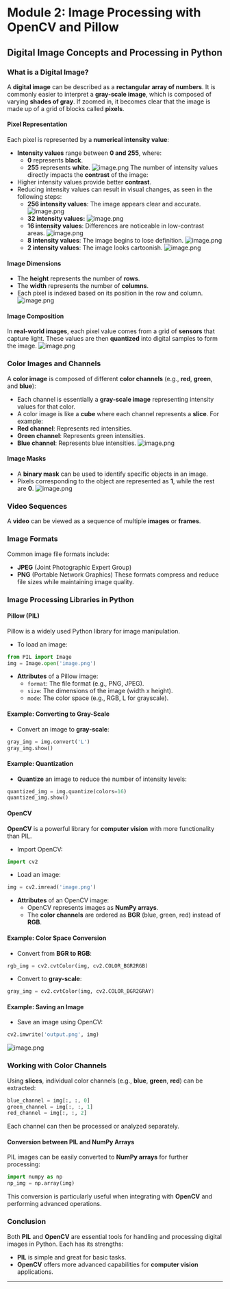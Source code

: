 

# Module 2: Image Processing with OpenCV and Pillow
## Digital Image Concepts and Processing in Python
### What is a Digital Image?
A **digital image** can be described as a **rectangular array of numbers**. It is commonly easier to interpret a **gray-scale image**, which is composed of varying **shades of gray**. If zoomed in, it becomes clear that the image is made up of a grid of blocks called **pixels**.
#### Pixel Representation
Each pixel is represented by a **numerical intensity value**:
- **Intensity values** range between **0 and 255**, where:
	- **0** represents **black**.
	- **255** represents **white**.
![image.png](https://prod-files-secure.s3.us-west-2.amazonaws.com/03e82b26-cccb-4906-bb56-adabcbdc0655/fa1bb4aa-313a-44c2-a7b3-7fa4a8432b08/image.png?X-Amz-Algorithm=AWS4-HMAC-SHA256&X-Amz-Content-Sha256=UNSIGNED-PAYLOAD&X-Amz-Credential=ASIAZI2LB466W3QUIOUY%2F20250131%2Fus-west-2%2Fs3%2Faws4_request&X-Amz-Date=20250131T051437Z&X-Amz-Expires=3600&X-Amz-Security-Token=IQoJb3JpZ2luX2VjEKr%2F%2F%2F%2F%2F%2F%2F%2F%2F%2FwEaCXVzLXdlc3QtMiJIMEYCIQCzZvVwoNYY9snejzrs%2Fx9iPvqqH08F%2BnwPC72ec186oQIhAPSeAuVZhMQV7Q%2F1G3BuaSJVJkOl1VDmrLUc6usJAqIZKogECLP%2F%2F%2F%2F%2F%2F%2F%2F%2F%2FwEQABoMNjM3NDIzMTgzODA1IgzwHAWdb7Aiusqb7zMq3ANUC%2BwC9AZ1Dtti75UJEb%2Bb1CAjU2UjDbuWbYe2gbLI2jiM24H6nwWt0f4%2F3cpKa4JCxZ9QqklUhSzugONoi8hmWJUCUKlmg2GK5%2B81Jho0wurrKb0Ybjoy6%2BVGgRvI276ro34TCoS2T5A4NFLLyFHC7OAJymh9gjmUHIvfyrJS%2Fs72H3VlnE704BEhX4LbHjN9DR2x3OklW1TWJf%2BuPFN6sGWABWSL%2B5LPNylfCa2ZV5UDsn3vTuyVeBpqPU20gDbw%2BQXr7ct4dkR0qx0toECPiOfIaZ6upvEyTyQkisF2QCMylRYcTwrJqP1D%2F5w915sN7hBQ4au%2BE8T2fzJwJQLFhdWQyFrhw9SOvXtPdrsbcyYw875V36hKUWG3SNuGym5mVYaf7PyO2hp2behhj7mJdTDH9KUm2iQYaiLk6eRvwvgcI6ehYv5ZJFXjHnPzvatyatS9lHTTtmQYRLH9hXr61T0TBau4uh%2BGalfG5K7bLjjMyzwRWjC5W6goO4gSY%2FnlY5szoZLeYaSRqiccpNbX%2Fnz5d2ob94DnMms8jYLX304K%2BLRkmArq9l5iDe%2B0hAqUIj43m9rdyAS3QlJIxTZrgDm%2F6vICM6X1vesQsdA%2BxtMPV8WfsXyjBXPdrDDG0PC8BjqkAcXQcxF8FxoE7mGWv%2FDwy3VKc57%2BnDBcrPf%2ByhLjkAJHLS7c%2FJXh83XWzHTZzISZPbznxZUC6Nf4QpiV%2B8EKhsw1psGbH6zfu%2FF0UZLNT1W00UhE8I55uvPWEL8AXr%2FHNwd2adpJpA1qqRK8yI3t59r8bMuu8NuluR2OVA86A4GQoaC1fm8wP297PfruIAqS6BWJ2RobxhSbV3Naq6ldtX2Jt%2Fsb&X-Amz-Signature=9d760bac3e9bf846eaac133006fe2a3e8bb7f1169bfdc25f7889e47216700b23&X-Amz-SignedHeaders=host&x-id=GetObject)
The number of intensity values directly impacts the **contrast** of the image:
- Higher intensity values provide better **contrast**.
- Reducing intensity values can result in visual changes, as seen in the following steps:
	- **256 intensity values**: The image appears clear and accurate.
![image.png](https://prod-files-secure.s3.us-west-2.amazonaws.com/03e82b26-cccb-4906-bb56-adabcbdc0655/0de7dfb4-99dc-4b87-8932-5165b3c3b775/image.png?X-Amz-Algorithm=AWS4-HMAC-SHA256&X-Amz-Content-Sha256=UNSIGNED-PAYLOAD&X-Amz-Credential=ASIAZI2LB466VXQSNTKJ%2F20250131%2Fus-west-2%2Fs3%2Faws4_request&X-Amz-Date=20250131T051437Z&X-Amz-Expires=3600&X-Amz-Security-Token=IQoJb3JpZ2luX2VjEKr%2F%2F%2F%2F%2F%2F%2F%2F%2F%2FwEaCXVzLXdlc3QtMiJHMEUCIA3AadZInWRxDT9mWuhTGW8WOqMFQzy6RxYgMVsifYJSAiEAlIqadNCZHp4iBA%2FxNj9ZF%2B7tz5eH%2Bg0wBymKlvGeSjkqiAQIs%2F%2F%2F%2F%2F%2F%2F%2F%2F%2F%2FARAAGgw2Mzc0MjMxODM4MDUiDNrd3x7vezWOygeVZircA%2BkYnp%2BuNu%2FU2GWHBTGvNqYrQZABnqXWzVWyhbsfyhSpmqAZV7GBkTmJYhBLatHA5w0g7S%2FT1xsvH6D2BsN61alcmR89KoiBpRrNO6IxPJ4rMDX7b%2BYQ2HY4HlR3xBmCpNxaIhrJMhDVhfoPWxVln%2FOF6%2FOx5c3%2F6oCJhP0NwgZgh%2FdLFN%2BIcMJNZsiAGOhy9CvxQpM2y1v5ou9pbacF5zVchSt1qNTk49k4kFlQUW6N4l1DFTLVKxHj6sVgBqgbkUAhKU%2FUu3M%2F75ogcwFqVTxW6LX3JWrqdp5oA5GnbIw6Dv7VtlMqncnk5y8UckMpsA845xDnGLwOqY9iVR%2BhCbXZjXh0HPHA5vk%2BpswGUU%2ByWjTAyR0WsnV%2FXuAPpRKOZLK%2FsIVSVDzcFWU%2BW3QmmWcU24Dbv72jkHnR9dQQ%2BIgJSXTZI8NcbK9Gok%2BLGb0oP0YT3WUFhnnA9G9H%2FioE%2FGZYVUGIDHrM4nXd7PUxBTakhHPJduTLo5YAStx%2FHVHM67mPgjbLTjAoz0DhO78ebQcWw1FX80Bjgj3G%2F4Wcs0TwaEBr8zaSFF3kl7bKY9s%2B%2FxeeZX6xgX%2BifcMypXYR8MLi81ekO1KB0EizoM4J30rsLO9moMLlT09l%2BFkKMMbQ8LwGOqUB1XO5DOmFXb9HO3kK43lyE4RMZrfoez3R6kL5pmJogPFhzHPIXZ3hKGfaKBgDKReYxypWWBwrw86RSapMTFsyfGuSd6XBhrSCzBDzCsWHfUvAIZBKe3QyyMPNjLTmoebQ%2FKYrhQxYCSNv1jIlIugigJLap92HUIq51Ku3MaOv%2FpziNdhQvmzcou8ygPFFsTCoWVFffM3cD12W984rgcy9ug1YoTv7&X-Amz-Signature=1a72c1b0c755a555391b1e42b860ee9a7ae4f1390a3dad1845e09a936ee23216&X-Amz-SignedHeaders=host&x-id=GetObject)
	- **32 intensity values:**
![image.png](https://prod-files-secure.s3.us-west-2.amazonaws.com/03e82b26-cccb-4906-bb56-adabcbdc0655/7eb81f08-b190-4c5a-ba2b-2a498a15b2c4/image.png?X-Amz-Algorithm=AWS4-HMAC-SHA256&X-Amz-Content-Sha256=UNSIGNED-PAYLOAD&X-Amz-Credential=ASIAZI2LB466VXQSNTKJ%2F20250131%2Fus-west-2%2Fs3%2Faws4_request&X-Amz-Date=20250131T051437Z&X-Amz-Expires=3600&X-Amz-Security-Token=IQoJb3JpZ2luX2VjEKr%2F%2F%2F%2F%2F%2F%2F%2F%2F%2FwEaCXVzLXdlc3QtMiJHMEUCIA3AadZInWRxDT9mWuhTGW8WOqMFQzy6RxYgMVsifYJSAiEAlIqadNCZHp4iBA%2FxNj9ZF%2B7tz5eH%2Bg0wBymKlvGeSjkqiAQIs%2F%2F%2F%2F%2F%2F%2F%2F%2F%2F%2FARAAGgw2Mzc0MjMxODM4MDUiDNrd3x7vezWOygeVZircA%2BkYnp%2BuNu%2FU2GWHBTGvNqYrQZABnqXWzVWyhbsfyhSpmqAZV7GBkTmJYhBLatHA5w0g7S%2FT1xsvH6D2BsN61alcmR89KoiBpRrNO6IxPJ4rMDX7b%2BYQ2HY4HlR3xBmCpNxaIhrJMhDVhfoPWxVln%2FOF6%2FOx5c3%2F6oCJhP0NwgZgh%2FdLFN%2BIcMJNZsiAGOhy9CvxQpM2y1v5ou9pbacF5zVchSt1qNTk49k4kFlQUW6N4l1DFTLVKxHj6sVgBqgbkUAhKU%2FUu3M%2F75ogcwFqVTxW6LX3JWrqdp5oA5GnbIw6Dv7VtlMqncnk5y8UckMpsA845xDnGLwOqY9iVR%2BhCbXZjXh0HPHA5vk%2BpswGUU%2ByWjTAyR0WsnV%2FXuAPpRKOZLK%2FsIVSVDzcFWU%2BW3QmmWcU24Dbv72jkHnR9dQQ%2BIgJSXTZI8NcbK9Gok%2BLGb0oP0YT3WUFhnnA9G9H%2FioE%2FGZYVUGIDHrM4nXd7PUxBTakhHPJduTLo5YAStx%2FHVHM67mPgjbLTjAoz0DhO78ebQcWw1FX80Bjgj3G%2F4Wcs0TwaEBr8zaSFF3kl7bKY9s%2B%2FxeeZX6xgX%2BifcMypXYR8MLi81ekO1KB0EizoM4J30rsLO9moMLlT09l%2BFkKMMbQ8LwGOqUB1XO5DOmFXb9HO3kK43lyE4RMZrfoez3R6kL5pmJogPFhzHPIXZ3hKGfaKBgDKReYxypWWBwrw86RSapMTFsyfGuSd6XBhrSCzBDzCsWHfUvAIZBKe3QyyMPNjLTmoebQ%2FKYrhQxYCSNv1jIlIugigJLap92HUIq51Ku3MaOv%2FpziNdhQvmzcou8ygPFFsTCoWVFffM3cD12W984rgcy9ug1YoTv7&X-Amz-Signature=fd3e9b236d4ae6f227b2961d418b6eeb1ab52dd7349ef8f29838a53c7f60f918&X-Amz-SignedHeaders=host&x-id=GetObject)
	- **16 intensity values**: Differences are noticeable in low-contrast areas.
![image.png](https://prod-files-secure.s3.us-west-2.amazonaws.com/03e82b26-cccb-4906-bb56-adabcbdc0655/6bf56d44-9a14-4b7b-98c2-1f00b8630f0c/image.png?X-Amz-Algorithm=AWS4-HMAC-SHA256&X-Amz-Content-Sha256=UNSIGNED-PAYLOAD&X-Amz-Credential=ASIAZI2LB466VXQSNTKJ%2F20250131%2Fus-west-2%2Fs3%2Faws4_request&X-Amz-Date=20250131T051437Z&X-Amz-Expires=3600&X-Amz-Security-Token=IQoJb3JpZ2luX2VjEKr%2F%2F%2F%2F%2F%2F%2F%2F%2F%2FwEaCXVzLXdlc3QtMiJHMEUCIA3AadZInWRxDT9mWuhTGW8WOqMFQzy6RxYgMVsifYJSAiEAlIqadNCZHp4iBA%2FxNj9ZF%2B7tz5eH%2Bg0wBymKlvGeSjkqiAQIs%2F%2F%2F%2F%2F%2F%2F%2F%2F%2F%2FARAAGgw2Mzc0MjMxODM4MDUiDNrd3x7vezWOygeVZircA%2BkYnp%2BuNu%2FU2GWHBTGvNqYrQZABnqXWzVWyhbsfyhSpmqAZV7GBkTmJYhBLatHA5w0g7S%2FT1xsvH6D2BsN61alcmR89KoiBpRrNO6IxPJ4rMDX7b%2BYQ2HY4HlR3xBmCpNxaIhrJMhDVhfoPWxVln%2FOF6%2FOx5c3%2F6oCJhP0NwgZgh%2FdLFN%2BIcMJNZsiAGOhy9CvxQpM2y1v5ou9pbacF5zVchSt1qNTk49k4kFlQUW6N4l1DFTLVKxHj6sVgBqgbkUAhKU%2FUu3M%2F75ogcwFqVTxW6LX3JWrqdp5oA5GnbIw6Dv7VtlMqncnk5y8UckMpsA845xDnGLwOqY9iVR%2BhCbXZjXh0HPHA5vk%2BpswGUU%2ByWjTAyR0WsnV%2FXuAPpRKOZLK%2FsIVSVDzcFWU%2BW3QmmWcU24Dbv72jkHnR9dQQ%2BIgJSXTZI8NcbK9Gok%2BLGb0oP0YT3WUFhnnA9G9H%2FioE%2FGZYVUGIDHrM4nXd7PUxBTakhHPJduTLo5YAStx%2FHVHM67mPgjbLTjAoz0DhO78ebQcWw1FX80Bjgj3G%2F4Wcs0TwaEBr8zaSFF3kl7bKY9s%2B%2FxeeZX6xgX%2BifcMypXYR8MLi81ekO1KB0EizoM4J30rsLO9moMLlT09l%2BFkKMMbQ8LwGOqUB1XO5DOmFXb9HO3kK43lyE4RMZrfoez3R6kL5pmJogPFhzHPIXZ3hKGfaKBgDKReYxypWWBwrw86RSapMTFsyfGuSd6XBhrSCzBDzCsWHfUvAIZBKe3QyyMPNjLTmoebQ%2FKYrhQxYCSNv1jIlIugigJLap92HUIq51Ku3MaOv%2FpziNdhQvmzcou8ygPFFsTCoWVFffM3cD12W984rgcy9ug1YoTv7&X-Amz-Signature=350e2bb2f6e3c0aa7536c2953d6fc71c4db544f84c35c5a5b3aedd922e88d428&X-Amz-SignedHeaders=host&x-id=GetObject)
	- **8 intensity values**: The image begins to lose definition.
![image.png](https://prod-files-secure.s3.us-west-2.amazonaws.com/03e82b26-cccb-4906-bb56-adabcbdc0655/cca05878-ca1a-43e0-8bec-1d146756f9ae/image.png?X-Amz-Algorithm=AWS4-HMAC-SHA256&X-Amz-Content-Sha256=UNSIGNED-PAYLOAD&X-Amz-Credential=ASIAZI2LB466VXQSNTKJ%2F20250131%2Fus-west-2%2Fs3%2Faws4_request&X-Amz-Date=20250131T051437Z&X-Amz-Expires=3600&X-Amz-Security-Token=IQoJb3JpZ2luX2VjEKr%2F%2F%2F%2F%2F%2F%2F%2F%2F%2FwEaCXVzLXdlc3QtMiJHMEUCIA3AadZInWRxDT9mWuhTGW8WOqMFQzy6RxYgMVsifYJSAiEAlIqadNCZHp4iBA%2FxNj9ZF%2B7tz5eH%2Bg0wBymKlvGeSjkqiAQIs%2F%2F%2F%2F%2F%2F%2F%2F%2F%2F%2FARAAGgw2Mzc0MjMxODM4MDUiDNrd3x7vezWOygeVZircA%2BkYnp%2BuNu%2FU2GWHBTGvNqYrQZABnqXWzVWyhbsfyhSpmqAZV7GBkTmJYhBLatHA5w0g7S%2FT1xsvH6D2BsN61alcmR89KoiBpRrNO6IxPJ4rMDX7b%2BYQ2HY4HlR3xBmCpNxaIhrJMhDVhfoPWxVln%2FOF6%2FOx5c3%2F6oCJhP0NwgZgh%2FdLFN%2BIcMJNZsiAGOhy9CvxQpM2y1v5ou9pbacF5zVchSt1qNTk49k4kFlQUW6N4l1DFTLVKxHj6sVgBqgbkUAhKU%2FUu3M%2F75ogcwFqVTxW6LX3JWrqdp5oA5GnbIw6Dv7VtlMqncnk5y8UckMpsA845xDnGLwOqY9iVR%2BhCbXZjXh0HPHA5vk%2BpswGUU%2ByWjTAyR0WsnV%2FXuAPpRKOZLK%2FsIVSVDzcFWU%2BW3QmmWcU24Dbv72jkHnR9dQQ%2BIgJSXTZI8NcbK9Gok%2BLGb0oP0YT3WUFhnnA9G9H%2FioE%2FGZYVUGIDHrM4nXd7PUxBTakhHPJduTLo5YAStx%2FHVHM67mPgjbLTjAoz0DhO78ebQcWw1FX80Bjgj3G%2F4Wcs0TwaEBr8zaSFF3kl7bKY9s%2B%2FxeeZX6xgX%2BifcMypXYR8MLi81ekO1KB0EizoM4J30rsLO9moMLlT09l%2BFkKMMbQ8LwGOqUB1XO5DOmFXb9HO3kK43lyE4RMZrfoez3R6kL5pmJogPFhzHPIXZ3hKGfaKBgDKReYxypWWBwrw86RSapMTFsyfGuSd6XBhrSCzBDzCsWHfUvAIZBKe3QyyMPNjLTmoebQ%2FKYrhQxYCSNv1jIlIugigJLap92HUIq51Ku3MaOv%2FpziNdhQvmzcou8ygPFFsTCoWVFffM3cD12W984rgcy9ug1YoTv7&X-Amz-Signature=14893a661e38cc039b449e474f0748406d78b476588e84aad1e853f7cc709146&X-Amz-SignedHeaders=host&x-id=GetObject)
	- **2 intensity values**: The image looks cartoonish.
![image.png](https://prod-files-secure.s3.us-west-2.amazonaws.com/03e82b26-cccb-4906-bb56-adabcbdc0655/12da64d7-6b97-44e0-bc2c-52b9c47ce212/image.png?X-Amz-Algorithm=AWS4-HMAC-SHA256&X-Amz-Content-Sha256=UNSIGNED-PAYLOAD&X-Amz-Credential=ASIAZI2LB466VXQSNTKJ%2F20250131%2Fus-west-2%2Fs3%2Faws4_request&X-Amz-Date=20250131T051437Z&X-Amz-Expires=3600&X-Amz-Security-Token=IQoJb3JpZ2luX2VjEKr%2F%2F%2F%2F%2F%2F%2F%2F%2F%2FwEaCXVzLXdlc3QtMiJHMEUCIA3AadZInWRxDT9mWuhTGW8WOqMFQzy6RxYgMVsifYJSAiEAlIqadNCZHp4iBA%2FxNj9ZF%2B7tz5eH%2Bg0wBymKlvGeSjkqiAQIs%2F%2F%2F%2F%2F%2F%2F%2F%2F%2F%2FARAAGgw2Mzc0MjMxODM4MDUiDNrd3x7vezWOygeVZircA%2BkYnp%2BuNu%2FU2GWHBTGvNqYrQZABnqXWzVWyhbsfyhSpmqAZV7GBkTmJYhBLatHA5w0g7S%2FT1xsvH6D2BsN61alcmR89KoiBpRrNO6IxPJ4rMDX7b%2BYQ2HY4HlR3xBmCpNxaIhrJMhDVhfoPWxVln%2FOF6%2FOx5c3%2F6oCJhP0NwgZgh%2FdLFN%2BIcMJNZsiAGOhy9CvxQpM2y1v5ou9pbacF5zVchSt1qNTk49k4kFlQUW6N4l1DFTLVKxHj6sVgBqgbkUAhKU%2FUu3M%2F75ogcwFqVTxW6LX3JWrqdp5oA5GnbIw6Dv7VtlMqncnk5y8UckMpsA845xDnGLwOqY9iVR%2BhCbXZjXh0HPHA5vk%2BpswGUU%2ByWjTAyR0WsnV%2FXuAPpRKOZLK%2FsIVSVDzcFWU%2BW3QmmWcU24Dbv72jkHnR9dQQ%2BIgJSXTZI8NcbK9Gok%2BLGb0oP0YT3WUFhnnA9G9H%2FioE%2FGZYVUGIDHrM4nXd7PUxBTakhHPJduTLo5YAStx%2FHVHM67mPgjbLTjAoz0DhO78ebQcWw1FX80Bjgj3G%2F4Wcs0TwaEBr8zaSFF3kl7bKY9s%2B%2FxeeZX6xgX%2BifcMypXYR8MLi81ekO1KB0EizoM4J30rsLO9moMLlT09l%2BFkKMMbQ8LwGOqUB1XO5DOmFXb9HO3kK43lyE4RMZrfoez3R6kL5pmJogPFhzHPIXZ3hKGfaKBgDKReYxypWWBwrw86RSapMTFsyfGuSd6XBhrSCzBDzCsWHfUvAIZBKe3QyyMPNjLTmoebQ%2FKYrhQxYCSNv1jIlIugigJLap92HUIq51Ku3MaOv%2FpziNdhQvmzcou8ygPFFsTCoWVFffM3cD12W984rgcy9ug1YoTv7&X-Amz-Signature=06575ba61669ed2fb5429acd89ae0fe2e1b8f8f85d203361b87bc6954de16910&X-Amz-SignedHeaders=host&x-id=GetObject)
#### Image Dimensions
- The **height** represents the number of **rows**.
- The **width** represents the number of **columns**.
- Each pixel is indexed based on its position in the row and column.
![image.png](https://prod-files-secure.s3.us-west-2.amazonaws.com/03e82b26-cccb-4906-bb56-adabcbdc0655/ff056335-e79e-4491-b508-30cd45b6c194/image.png?X-Amz-Algorithm=AWS4-HMAC-SHA256&X-Amz-Content-Sha256=UNSIGNED-PAYLOAD&X-Amz-Credential=ASIAZI2LB466W3QUIOUY%2F20250131%2Fus-west-2%2Fs3%2Faws4_request&X-Amz-Date=20250131T051437Z&X-Amz-Expires=3600&X-Amz-Security-Token=IQoJb3JpZ2luX2VjEKr%2F%2F%2F%2F%2F%2F%2F%2F%2F%2FwEaCXVzLXdlc3QtMiJIMEYCIQCzZvVwoNYY9snejzrs%2Fx9iPvqqH08F%2BnwPC72ec186oQIhAPSeAuVZhMQV7Q%2F1G3BuaSJVJkOl1VDmrLUc6usJAqIZKogECLP%2F%2F%2F%2F%2F%2F%2F%2F%2F%2FwEQABoMNjM3NDIzMTgzODA1IgzwHAWdb7Aiusqb7zMq3ANUC%2BwC9AZ1Dtti75UJEb%2Bb1CAjU2UjDbuWbYe2gbLI2jiM24H6nwWt0f4%2F3cpKa4JCxZ9QqklUhSzugONoi8hmWJUCUKlmg2GK5%2B81Jho0wurrKb0Ybjoy6%2BVGgRvI276ro34TCoS2T5A4NFLLyFHC7OAJymh9gjmUHIvfyrJS%2Fs72H3VlnE704BEhX4LbHjN9DR2x3OklW1TWJf%2BuPFN6sGWABWSL%2B5LPNylfCa2ZV5UDsn3vTuyVeBpqPU20gDbw%2BQXr7ct4dkR0qx0toECPiOfIaZ6upvEyTyQkisF2QCMylRYcTwrJqP1D%2F5w915sN7hBQ4au%2BE8T2fzJwJQLFhdWQyFrhw9SOvXtPdrsbcyYw875V36hKUWG3SNuGym5mVYaf7PyO2hp2behhj7mJdTDH9KUm2iQYaiLk6eRvwvgcI6ehYv5ZJFXjHnPzvatyatS9lHTTtmQYRLH9hXr61T0TBau4uh%2BGalfG5K7bLjjMyzwRWjC5W6goO4gSY%2FnlY5szoZLeYaSRqiccpNbX%2Fnz5d2ob94DnMms8jYLX304K%2BLRkmArq9l5iDe%2B0hAqUIj43m9rdyAS3QlJIxTZrgDm%2F6vICM6X1vesQsdA%2BxtMPV8WfsXyjBXPdrDDG0PC8BjqkAcXQcxF8FxoE7mGWv%2FDwy3VKc57%2BnDBcrPf%2ByhLjkAJHLS7c%2FJXh83XWzHTZzISZPbznxZUC6Nf4QpiV%2B8EKhsw1psGbH6zfu%2FF0UZLNT1W00UhE8I55uvPWEL8AXr%2FHNwd2adpJpA1qqRK8yI3t59r8bMuu8NuluR2OVA86A4GQoaC1fm8wP297PfruIAqS6BWJ2RobxhSbV3Naq6ldtX2Jt%2Fsb&X-Amz-Signature=f9100b69f71c5d3b6bb9f34df134c96f449cea356b8463215acc3a698eb63b17&X-Amz-SignedHeaders=host&x-id=GetObject)
#### Image Composition
In **real-world images**, each pixel value comes from a grid of **sensors** that capture light. These values are then **quantized** into digital samples to form the image.
![image.png](https://prod-files-secure.s3.us-west-2.amazonaws.com/03e82b26-cccb-4906-bb56-adabcbdc0655/0c721ea0-409b-4d32-b630-a00d6f170d18/image.png?X-Amz-Algorithm=AWS4-HMAC-SHA256&X-Amz-Content-Sha256=UNSIGNED-PAYLOAD&X-Amz-Credential=ASIAZI2LB466W3QUIOUY%2F20250131%2Fus-west-2%2Fs3%2Faws4_request&X-Amz-Date=20250131T051437Z&X-Amz-Expires=3600&X-Amz-Security-Token=IQoJb3JpZ2luX2VjEKr%2F%2F%2F%2F%2F%2F%2F%2F%2F%2FwEaCXVzLXdlc3QtMiJIMEYCIQCzZvVwoNYY9snejzrs%2Fx9iPvqqH08F%2BnwPC72ec186oQIhAPSeAuVZhMQV7Q%2F1G3BuaSJVJkOl1VDmrLUc6usJAqIZKogECLP%2F%2F%2F%2F%2F%2F%2F%2F%2F%2FwEQABoMNjM3NDIzMTgzODA1IgzwHAWdb7Aiusqb7zMq3ANUC%2BwC9AZ1Dtti75UJEb%2Bb1CAjU2UjDbuWbYe2gbLI2jiM24H6nwWt0f4%2F3cpKa4JCxZ9QqklUhSzugONoi8hmWJUCUKlmg2GK5%2B81Jho0wurrKb0Ybjoy6%2BVGgRvI276ro34TCoS2T5A4NFLLyFHC7OAJymh9gjmUHIvfyrJS%2Fs72H3VlnE704BEhX4LbHjN9DR2x3OklW1TWJf%2BuPFN6sGWABWSL%2B5LPNylfCa2ZV5UDsn3vTuyVeBpqPU20gDbw%2BQXr7ct4dkR0qx0toECPiOfIaZ6upvEyTyQkisF2QCMylRYcTwrJqP1D%2F5w915sN7hBQ4au%2BE8T2fzJwJQLFhdWQyFrhw9SOvXtPdrsbcyYw875V36hKUWG3SNuGym5mVYaf7PyO2hp2behhj7mJdTDH9KUm2iQYaiLk6eRvwvgcI6ehYv5ZJFXjHnPzvatyatS9lHTTtmQYRLH9hXr61T0TBau4uh%2BGalfG5K7bLjjMyzwRWjC5W6goO4gSY%2FnlY5szoZLeYaSRqiccpNbX%2Fnz5d2ob94DnMms8jYLX304K%2BLRkmArq9l5iDe%2B0hAqUIj43m9rdyAS3QlJIxTZrgDm%2F6vICM6X1vesQsdA%2BxtMPV8WfsXyjBXPdrDDG0PC8BjqkAcXQcxF8FxoE7mGWv%2FDwy3VKc57%2BnDBcrPf%2ByhLjkAJHLS7c%2FJXh83XWzHTZzISZPbznxZUC6Nf4QpiV%2B8EKhsw1psGbH6zfu%2FF0UZLNT1W00UhE8I55uvPWEL8AXr%2FHNwd2adpJpA1qqRK8yI3t59r8bMuu8NuluR2OVA86A4GQoaC1fm8wP297PfruIAqS6BWJ2RobxhSbV3Naq6ldtX2Jt%2Fsb&X-Amz-Signature=b0bab02f85f86293d27fba33cb12434e5ff03ca1333067fd49132cd1a83e2ecf&X-Amz-SignedHeaders=host&x-id=GetObject)
### Color Images and Channels
A **color image** is composed of different **color channels** (e.g., **red**, **green**, and **blue**):
- Each channel is essentially a **gray-scale image** representing intensity values for that color.
- A color image is like a **cube** where each channel represents a **slice**.
For example:
- **Red channel**: Represents red intensities.
- **Green channel**: Represents green intensities.
- **Blue channel**: Represents blue intensities.
![image.png](https://prod-files-secure.s3.us-west-2.amazonaws.com/03e82b26-cccb-4906-bb56-adabcbdc0655/c0cc17c9-842f-413f-82e8-f3f44278cf74/image.png?X-Amz-Algorithm=AWS4-HMAC-SHA256&X-Amz-Content-Sha256=UNSIGNED-PAYLOAD&X-Amz-Credential=ASIAZI2LB466W3QUIOUY%2F20250131%2Fus-west-2%2Fs3%2Faws4_request&X-Amz-Date=20250131T051437Z&X-Amz-Expires=3600&X-Amz-Security-Token=IQoJb3JpZ2luX2VjEKr%2F%2F%2F%2F%2F%2F%2F%2F%2F%2FwEaCXVzLXdlc3QtMiJIMEYCIQCzZvVwoNYY9snejzrs%2Fx9iPvqqH08F%2BnwPC72ec186oQIhAPSeAuVZhMQV7Q%2F1G3BuaSJVJkOl1VDmrLUc6usJAqIZKogECLP%2F%2F%2F%2F%2F%2F%2F%2F%2F%2FwEQABoMNjM3NDIzMTgzODA1IgzwHAWdb7Aiusqb7zMq3ANUC%2BwC9AZ1Dtti75UJEb%2Bb1CAjU2UjDbuWbYe2gbLI2jiM24H6nwWt0f4%2F3cpKa4JCxZ9QqklUhSzugONoi8hmWJUCUKlmg2GK5%2B81Jho0wurrKb0Ybjoy6%2BVGgRvI276ro34TCoS2T5A4NFLLyFHC7OAJymh9gjmUHIvfyrJS%2Fs72H3VlnE704BEhX4LbHjN9DR2x3OklW1TWJf%2BuPFN6sGWABWSL%2B5LPNylfCa2ZV5UDsn3vTuyVeBpqPU20gDbw%2BQXr7ct4dkR0qx0toECPiOfIaZ6upvEyTyQkisF2QCMylRYcTwrJqP1D%2F5w915sN7hBQ4au%2BE8T2fzJwJQLFhdWQyFrhw9SOvXtPdrsbcyYw875V36hKUWG3SNuGym5mVYaf7PyO2hp2behhj7mJdTDH9KUm2iQYaiLk6eRvwvgcI6ehYv5ZJFXjHnPzvatyatS9lHTTtmQYRLH9hXr61T0TBau4uh%2BGalfG5K7bLjjMyzwRWjC5W6goO4gSY%2FnlY5szoZLeYaSRqiccpNbX%2Fnz5d2ob94DnMms8jYLX304K%2BLRkmArq9l5iDe%2B0hAqUIj43m9rdyAS3QlJIxTZrgDm%2F6vICM6X1vesQsdA%2BxtMPV8WfsXyjBXPdrDDG0PC8BjqkAcXQcxF8FxoE7mGWv%2FDwy3VKc57%2BnDBcrPf%2ByhLjkAJHLS7c%2FJXh83XWzHTZzISZPbznxZUC6Nf4QpiV%2B8EKhsw1psGbH6zfu%2FF0UZLNT1W00UhE8I55uvPWEL8AXr%2FHNwd2adpJpA1qqRK8yI3t59r8bMuu8NuluR2OVA86A4GQoaC1fm8wP297PfruIAqS6BWJ2RobxhSbV3Naq6ldtX2Jt%2Fsb&X-Amz-Signature=a6eca5057e997a874468cd5587acc7a1f447afa8e76aaafd059a6e9fc14ca9a3&X-Amz-SignedHeaders=host&x-id=GetObject)
#### Image Masks
- A **binary mask** can be used to identify specific objects in an image.
- Pixels corresponding to the object are represented as **1**, while the rest are **0**.
![image.png](https://prod-files-secure.s3.us-west-2.amazonaws.com/03e82b26-cccb-4906-bb56-adabcbdc0655/667eab4d-d19d-4618-81d0-663b6beb002c/image.png?X-Amz-Algorithm=AWS4-HMAC-SHA256&X-Amz-Content-Sha256=UNSIGNED-PAYLOAD&X-Amz-Credential=ASIAZI2LB466W3QUIOUY%2F20250131%2Fus-west-2%2Fs3%2Faws4_request&X-Amz-Date=20250131T051437Z&X-Amz-Expires=3600&X-Amz-Security-Token=IQoJb3JpZ2luX2VjEKr%2F%2F%2F%2F%2F%2F%2F%2F%2F%2FwEaCXVzLXdlc3QtMiJIMEYCIQCzZvVwoNYY9snejzrs%2Fx9iPvqqH08F%2BnwPC72ec186oQIhAPSeAuVZhMQV7Q%2F1G3BuaSJVJkOl1VDmrLUc6usJAqIZKogECLP%2F%2F%2F%2F%2F%2F%2F%2F%2F%2FwEQABoMNjM3NDIzMTgzODA1IgzwHAWdb7Aiusqb7zMq3ANUC%2BwC9AZ1Dtti75UJEb%2Bb1CAjU2UjDbuWbYe2gbLI2jiM24H6nwWt0f4%2F3cpKa4JCxZ9QqklUhSzugONoi8hmWJUCUKlmg2GK5%2B81Jho0wurrKb0Ybjoy6%2BVGgRvI276ro34TCoS2T5A4NFLLyFHC7OAJymh9gjmUHIvfyrJS%2Fs72H3VlnE704BEhX4LbHjN9DR2x3OklW1TWJf%2BuPFN6sGWABWSL%2B5LPNylfCa2ZV5UDsn3vTuyVeBpqPU20gDbw%2BQXr7ct4dkR0qx0toECPiOfIaZ6upvEyTyQkisF2QCMylRYcTwrJqP1D%2F5w915sN7hBQ4au%2BE8T2fzJwJQLFhdWQyFrhw9SOvXtPdrsbcyYw875V36hKUWG3SNuGym5mVYaf7PyO2hp2behhj7mJdTDH9KUm2iQYaiLk6eRvwvgcI6ehYv5ZJFXjHnPzvatyatS9lHTTtmQYRLH9hXr61T0TBau4uh%2BGalfG5K7bLjjMyzwRWjC5W6goO4gSY%2FnlY5szoZLeYaSRqiccpNbX%2Fnz5d2ob94DnMms8jYLX304K%2BLRkmArq9l5iDe%2B0hAqUIj43m9rdyAS3QlJIxTZrgDm%2F6vICM6X1vesQsdA%2BxtMPV8WfsXyjBXPdrDDG0PC8BjqkAcXQcxF8FxoE7mGWv%2FDwy3VKc57%2BnDBcrPf%2ByhLjkAJHLS7c%2FJXh83XWzHTZzISZPbznxZUC6Nf4QpiV%2B8EKhsw1psGbH6zfu%2FF0UZLNT1W00UhE8I55uvPWEL8AXr%2FHNwd2adpJpA1qqRK8yI3t59r8bMuu8NuluR2OVA86A4GQoaC1fm8wP297PfruIAqS6BWJ2RobxhSbV3Naq6ldtX2Jt%2Fsb&X-Amz-Signature=fe5b916919a3d3be90209bf56be0b4fe7b9fe663d756767e91f0557b26a6e783&X-Amz-SignedHeaders=host&x-id=GetObject)
### Video Sequences
A **video** can be viewed as a sequence of multiple **images** or **frames**.
### Image Formats
Common image file formats include:
- **JPEG** (Joint Photographic Expert Group)
- **PNG** (Portable Network Graphics)
These formats compress and reduce file sizes while maintaining image quality.
### Image Processing Libraries in Python
#### Pillow (PIL)
Pillow is a widely used Python library for image manipulation.
- To load an image:
```python
from PIL import Image
img = Image.open('image.png')
```
- **Attributes** of a Pillow image:
	- `format`: The file format (e.g., PNG, JPEG).
	- `size`: The dimensions of the image (width x height).
	- `mode`: The color space (e.g., RGB, L for grayscale).
#### Example: Converting to Gray-Scale
- Convert an image to **gray-scale**:
```python
gray_img = img.convert('L')
gray_img.show()
```
#### Example: Quantization
- **Quantize** an image to reduce the number of intensity levels:
```python
quantized_img = img.quantize(colors=16)
quantized_img.show()
```
#### OpenCV
**OpenCV** is a powerful library for **computer vision** with more functionality than PIL.
- Import OpenCV:
```python
import cv2
```
- Load an image:
```python
img = cv2.imread('image.png')
```
- **Attributes** of an OpenCV image:
	- OpenCV represents images as **NumPy arrays**.
	- The **color channels** are ordered as **BGR** (blue, green, red) instead of **RGB**.
#### Example: Color Space Conversion
- Convert from **BGR to RGB**:
```python
rgb_img = cv2.cvtColor(img, cv2.COLOR_BGR2RGB)
```
- Convert to **gray-scale**:
```python
gray_img = cv2.cvtColor(img, cv2.COLOR_BGR2GRAY)
```
#### Example: Saving an Image
- Save an image using OpenCV:
```python
cv2.imwrite('output.png', img)
```
![image.png](https://prod-files-secure.s3.us-west-2.amazonaws.com/03e82b26-cccb-4906-bb56-adabcbdc0655/25fcc977-54ea-484c-997e-9b6bd016f347/image.png?X-Amz-Algorithm=AWS4-HMAC-SHA256&X-Amz-Content-Sha256=UNSIGNED-PAYLOAD&X-Amz-Credential=ASIAZI2LB466W3QUIOUY%2F20250131%2Fus-west-2%2Fs3%2Faws4_request&X-Amz-Date=20250131T051437Z&X-Amz-Expires=3600&X-Amz-Security-Token=IQoJb3JpZ2luX2VjEKr%2F%2F%2F%2F%2F%2F%2F%2F%2F%2FwEaCXVzLXdlc3QtMiJIMEYCIQCzZvVwoNYY9snejzrs%2Fx9iPvqqH08F%2BnwPC72ec186oQIhAPSeAuVZhMQV7Q%2F1G3BuaSJVJkOl1VDmrLUc6usJAqIZKogECLP%2F%2F%2F%2F%2F%2F%2F%2F%2F%2FwEQABoMNjM3NDIzMTgzODA1IgzwHAWdb7Aiusqb7zMq3ANUC%2BwC9AZ1Dtti75UJEb%2Bb1CAjU2UjDbuWbYe2gbLI2jiM24H6nwWt0f4%2F3cpKa4JCxZ9QqklUhSzugONoi8hmWJUCUKlmg2GK5%2B81Jho0wurrKb0Ybjoy6%2BVGgRvI276ro34TCoS2T5A4NFLLyFHC7OAJymh9gjmUHIvfyrJS%2Fs72H3VlnE704BEhX4LbHjN9DR2x3OklW1TWJf%2BuPFN6sGWABWSL%2B5LPNylfCa2ZV5UDsn3vTuyVeBpqPU20gDbw%2BQXr7ct4dkR0qx0toECPiOfIaZ6upvEyTyQkisF2QCMylRYcTwrJqP1D%2F5w915sN7hBQ4au%2BE8T2fzJwJQLFhdWQyFrhw9SOvXtPdrsbcyYw875V36hKUWG3SNuGym5mVYaf7PyO2hp2behhj7mJdTDH9KUm2iQYaiLk6eRvwvgcI6ehYv5ZJFXjHnPzvatyatS9lHTTtmQYRLH9hXr61T0TBau4uh%2BGalfG5K7bLjjMyzwRWjC5W6goO4gSY%2FnlY5szoZLeYaSRqiccpNbX%2Fnz5d2ob94DnMms8jYLX304K%2BLRkmArq9l5iDe%2B0hAqUIj43m9rdyAS3QlJIxTZrgDm%2F6vICM6X1vesQsdA%2BxtMPV8WfsXyjBXPdrDDG0PC8BjqkAcXQcxF8FxoE7mGWv%2FDwy3VKc57%2BnDBcrPf%2ByhLjkAJHLS7c%2FJXh83XWzHTZzISZPbznxZUC6Nf4QpiV%2B8EKhsw1psGbH6zfu%2FF0UZLNT1W00UhE8I55uvPWEL8AXr%2FHNwd2adpJpA1qqRK8yI3t59r8bMuu8NuluR2OVA86A4GQoaC1fm8wP297PfruIAqS6BWJ2RobxhSbV3Naq6ldtX2Jt%2Fsb&X-Amz-Signature=dce4e8f81963c012e6b21680b060774221c2a31e30f916cf2d498d6933d88e5f&X-Amz-SignedHeaders=host&x-id=GetObject)
### Working with Color Channels
Using **slices**, individual color channels (e.g., **blue**, **green**, **red**) can be extracted:
```python
blue_channel = img[:, :, 0]
green_channel = img[:, :, 1]
red_channel = img[:, :, 2]
```
Each channel can then be processed or analyzed separately.
#### Conversion between PIL and NumPy Arrays
PIL images can be easily converted to **NumPy arrays** for further processing:
```python
import numpy as np
np_img = np.array(img)
```
This conversion is particularly useful when integrating with **OpenCV** and performing advanced operations.
### Conclusion
Both **PIL** and **OpenCV** are essential tools for handling and processing digital images in Python. Each has its strengths:
- **PIL** is simple and great for basic tasks.
- **OpenCV** offers more advanced capabilities for **computer vision** applications.
___


